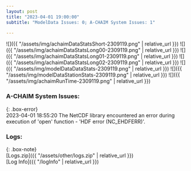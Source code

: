 ```yaml
---
layout: post
title: "2023-04-01 19:00:00"
subtitle: "ModelData Issues: 0; A-CHAIM System Issues: 1"

---
```


![]({{ "/assets/img/achaimDataStatsShort-2309119.png" | relative_url }})
![]({{ "/assets/img/achaimDataStatsLong00-2309119.png" | relative_url }})
![]({{ "/assets/img/achaimDataStatsLong01-2309119.png" | relative_url }})
![]({{ "/assets/img/achaimDataStatsLong02-2309119.png" | relative_url }})
![]({{ "/assets/img/modelDataDataStats-2309119.png" | relative_url }})
![]({{ "/assets/img/modelDataStationStats-2309119.png" | relative_url }})
![]({{ "/assets/img/achaimRunTime-2309119.png" | relative_url }})



### A-CHAIM System Issues:  
  
{: .box-error}  
2023-04-01 18:55:20 The NetCDF library encountered an error during execution of 'open' function - 'HDF error (NC_EHDFERR)'.  

### Logs:  
  
{: .box-note}  
[Logs.zip]({{ "/assets/other/logs.zip" | relative_url }})  
[Log Info]({{ "/logInfo" | relative_url }})  
